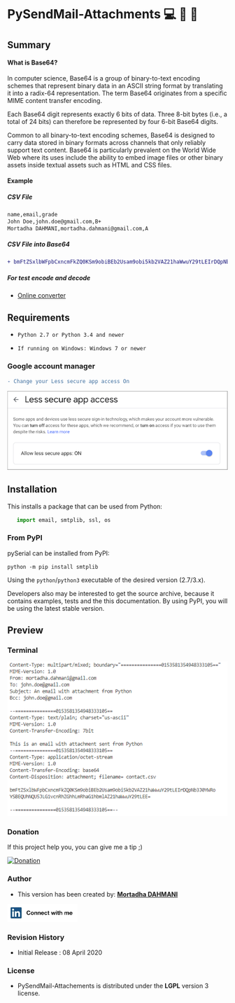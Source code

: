 # PySendMail-Attachments :computer: :e-mail: :key:

## Summary
#### What is Base64?
In computer science, Base64 is a group of binary-to-text encoding schemes that represent binary data in an ASCII string format by translating it into a radix-64 representation. The term Base64 originates from a specific MIME content transfer encoding.

Each Base64 digit represents exactly 6 bits of data. Three 8-bit bytes (i.e., a total of 24 bits) can therefore be represented by four 6-bit Base64 digits.

Common to all binary-to-text encoding schemes, Base64 is designed to carry data stored in binary formats across channels that only reliably support text content. Base64 is particularly prevalent on the World Wide Web where its uses include the ability to embed image files or other binary assets inside textual assets such as HTML and CSS files.

#### Example
##### CSV File
```csv
name,email,grade
John Doe,john.doe@gmail.com,B+
Mortadha DAHMANI,mortadha.dahmani@gmail.com,A
```
##### CSV File into Base64 
```diff
+ bmFtZSxlbWFpbCxncmFkZQ0KSm9obiBEb2Usam9obi5kb2VAZ21haWwuY29tLEIrDQpNb3J0YWRoYSBEQUhNQU5JLG1vcnRhZGhhLmRhaG1hbmlAZ21haWwuY29tLEE=
```

##### For test encode and decode
* [Online converter](https://www.rapidtables.com/convert/number/ascii-hex-bin-dec-converter.html "AT Commands")

## Requirements
- ``Python 2.7 or Python 3.4 and newer``

- ``If running on Windows: Windows 7 or newer``

### Google account manager 
```diff
- Change your Less secure app access On
```

![alt iviny](https://github.com/MortadhaDAHMANI/PySendMail-Attachements/raw/master/LSA2.png)

## Installation

This installs a package that can be used from Python:

```python
   import email, smtplib, ssl, os
```
### From PyPI

pySerial can be installed from PyPI:

    python -m pip install smtplib

Using the `python`/`python3` executable of the desired version (2.7/3.x). 

Developers also may be interested to get the source archive, because it
contains examples, tests and the this documentation. By using PyPI, you will be using the latest stable version.

## Preview
### Terminal

![alt iviny](https://github.com/MortadhaDAHMANI/PySendMail-Attachements/raw/master/pyMail.png)

### Donation
If this project help you, you can give me a tip ;)

<a href="https://paypal.me/mamdpay" rel="In"> <img src="https://www.pngarts.com/files/4/Paypal-Donate-PNG-High-Quality-Image.png" alt="Donation" height="70"></a>

### Author
* This version has been created by: [**Mortadha DAHMANI**](mailto:mortadha.dahmani@gmail.com)

<a href="https://www.linkedin.com/in/mortadhadahmani" rel="In"> <img src="https://github.com/MortadhaDAHMANI/Py-SIM800L/raw/master/in2.jpg" alt="In" height="40"></a>

### Revision History
* Initial Release : 08 April 2020

### License
* PySendMail-Attachements is distributed under the **LGPL** version 3 license.
